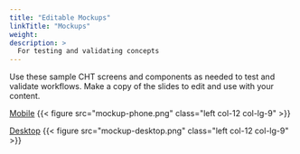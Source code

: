 ```yaml
---
title: "Editable Mockups"
linkTitle: "Mockups"
weight: 
description: >
  For testing and validating concepts
---
```


Use these sample CHT screens and components as needed to test and validate workflows. Make a copy of the slides to edit and use with your content. 

[Mobile](https://docs.google.com/presentation/d/1Lcjqs7OIxs5wKLrxGjg1JwvEf6a3UQ90M-X3Go0iptY/edit?ts=5f864d46#slide=id.g2d1bf74782_0_463)
{{< figure src="mockup-phone.png" class="left col-12 col-lg-9" >}} 

[Desktop](https://docs.google.com/presentation/d/1TRLNZRAI6r0ypd2EKzkYK1o077sAXXGIbx146ATL1P0/edit#slide=id.g2d1bf74782_0_463) 
{{< figure src="mockup-desktop.png" class="left col-12 col-lg-9" >}}



